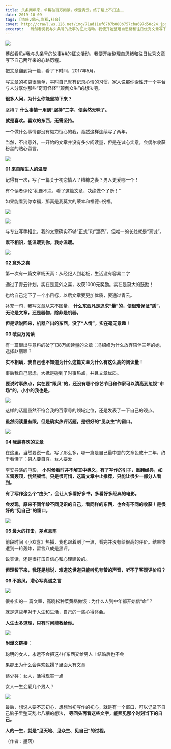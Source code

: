 ```yaml
---
title: 头条两年来，单篇破百万阅读，榜登青云，终于踏上不归途……
date: 2019-10-09
tags: [情感,娱乐,影视,社会]
cover: http://crawl.ws.126.net/img/71ad11ef67b7b080b757cba697d50c24.jpg
excerpt:   蓦然看见我与头条号的故事的征文活动，我便开始整理自思绪和往日优秀文章写下自己两年来的心路
---
```

![](http://crawl.ws.126.net/img/71ad11ef67b7b080b757cba697d50c24.jpg)  

蓦然看见#我与头条号的故事##的征文活动，我便开始整理自思绪和往日优秀文章写下自己两年来的心路历程。

把文章翻到第一篇，看了下时间，2017年5月。

写文章的初衷很简单，平时自己就有记录心情的习惯，家人说那你索性开一个平台与人分享你那些“奇奇怪怪”“颠倒众生”的想法吧。

**很多人问，为什么你能坚持下来？**

坚持？ **什么事情一用到“坚持”二字，便索然无味了。**

**就是喜欢。喜欢的东西，无需坚持。**

一个做什么事情都没有毅力恒心的我，竟然这样连续写了两年。

当然，不出意外，一开始的文章并没有多少阅读量，但是在诚心实意，会偶尔收获粉丝的贴心留言。

![](http://crawl.ws.126.net/img/613cb2736465feff92fdbccdeff408cb.jpg)  

**01 来自陌生人的温暖**

记得有一次，写了一篇关于初恋情人？糟糠之妻？男人更爱哪一个！

有个读者评论“犹豫不决，看了这篇文章，决绝做个了断！”

如果能看到你幸福，那真是我莫大的荣幸和福德~祝福。

![](http://crawl.ws.126.net/img/7827f024d295422a882969d823b9e124.jpg)  

![](http://crawl.ws.126.net/img/d617eef0123622403f53bbec817add82.jpg)  

与专业写手相比，我的文章确实不够“正式”和“漂亮”，但唯一的长处就是“真诚”。

**素不相识，能温暖到你，我亦温暖。**

![](http://crawl.ws.126.net/img/48b2c650675ad1e4023a60745be1fc95.jpg)  

**02 意外之喜**

第一次有一篇文章杨天真：从经纪人到老板，生活没有容易二字

通过了青云计划，实在是意外之喜，收获1000元奖励。实在是莫大的鼓励！

也给自己定下了一个小目标，以后文章要更加优质，要通过青云。

补充一句，我写文章从来不图量， **什么东西凡是追求“量”的，便很难保证“质”，无论是文章，还是器物，除非是机器。**

**但是话说回来，机器产出的东西，没了“人情”，实在毫无意趣！**

**03 破百万阅读**

有一篇很出乎意料的破了138万阅读量的文章：冯绍峰为什么放弃陪伴三年的她，选择赵丽颖？

**实不相瞒，我自己也不知道为什么这篇文章为什么有这么高的阅读量！**

事后我自己思虑，大抵是碰到了时事热点，并且文章优质。

**要说时事热点，实在要“跟风”的，还没有哪个综艺节目和作家可以清高到忽视“市场”的，小小的我也是。**

![](http://crawl.ws.126.net/img/f86487135fabba9cda970254d2c890d2.jpg)  

这样的话题虽然不符合我的百家号的领域定位，还是发表了一下自己的观点。

**虽然阅读量有限，但是确实热评话题，是很好的“见众生”的窗口。**

![](http://crawl.ws.126.net/img/ecc0d10218ab771cece81e618da5b905.jpg)  

**04 我最喜欢的文章**

在这里，当然要说一说，写了那么多，哪一篇是自己最中意的文章色戒十二年，终于看懂了：男人要自尊，女人要爱

李安导演的电影， **小时候看时并不解其中奥义，有了写作的引子，重翻经典，如五雷轰顶，恍然顿悟。只是很可惜，这篇文章中止推荐，只能让很少一部分人看到。**

**有了写作这么个“由头”，会让人多看好多书，多看好多经典的电影。**

**会发现，原来不同年龄不同见识的自己，看同样的东西，也会有不同的收获！是很好的“见自己”的窗口。**

![](http://crawl.ws.126.net/img/8df1dddcca41de7f494c78a4068b79c5.jpg)  

**05 最大的打击，差点息笔**

前段时间《小欢喜》热播，我也跟着刷了一波，看完并没有给很高的评价。结果惨遭到一轮轰炸，留言八成是黑评。

说实话，还是很打击自信心和心理建设的。

**但理智下来，我还是想说，难道这世道只能听见夸赞的声音，听不了客观评价吗？**

**06 不追风，潜心写真诚之言**

![](http://crawl.ws.126.net/img/28fb78dcda529f110b62e421564c37d2.jpg)  

很朴实的一 篇文章，高晓松种菜黄磊做饭：为什么人到中年都开始信“命”？

就是这些年对于人生和生活，自己的一些心得体会。

**人生太多道理，只有时间能教给你。**

![](http://crawl.ws.126.net/img/bfd4e193841bf7f3627ada485a41606e.jpg)  

**附爆文链接：**

聪明的女人，永远不会把这4样东西交给男人！结婚后也不会

果郡王为什么会喜欢甄嬛？里面大有文章

蔡少芬：女人，活得现实一点

女人一生会爱几个男人？

![](http://crawl.ws.126.net/img/afa452fd6ef3d85ce75e62941212aa91.jpg)  

最后，想说人要不忘初心，想想当初写作的初心，就是有一个窗口，可以记录下自己脑子里整天乱七八糟的想法， **等回头再看这些文字，能照见那个时刻当下的自己。**

**人的一生，就是“见天地、见众生、见自己”的过程。**

（作者：墨落）

